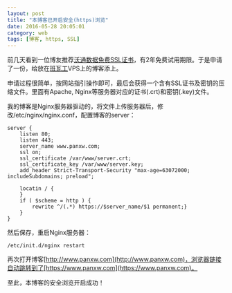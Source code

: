 ```yaml
---
layout: post
title: "本博客已开启安全(https)浏览"
date: 2016-05-28 20:05:01
category: web
tags: [博客, https, SSL]
---
```

前几天看到一位博友推荐[沃通数据免费SSL证书](https://buy.wosign.com/free/?lan=cn)，有2年免费试用期限。于是申请了一份，给放在[班瓦工](https://bwh1.net/aff.php?aff=16961)VPS上的博客添上。  <!-- more -->

申请过程很简单，按网站指引操作即可，最后会获得一个含有SSL证书及密钥的压缩文件。里面有Apache, Nginx等服务器对应的证书(.crt)和密钥(.key)文件。  

我的博客是Nginx服务器驱动的，将文件上传服务器后，修改/etc/nginx/nginx.conf，配置博客的server：

```
server {
	listen 80; 
	listen 443;
	server_name www.panxw.com; 
	ssl on; 
	ssl_certificate /var/www/server.crt; 
	ssl_certificate_key /var/www/server.key;
	add_header Strict-Transport-Security "max-age=63072000; includeSubdomains; preload";

	locatin / {
	}
	if ( $scheme = http ) {
		rewrite ^/(.*) https://$server_name/$1 permanent;}
	}
}
```

然后保存，重启Nginx服务器：

```
/etc/init.d/nginx restart
```

再次打开博客[http://www.panxw.com](http://www.panxw.com)，浏览器链接自动跳转到了[https://www.panxw.com](https://www.panxw.com)。

至此，本博客的安全浏览开启成功！  
